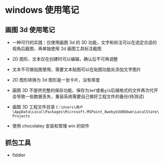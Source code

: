 # windows 使用笔记

## 画图 3d 使用笔记

- 一种可行的实践：仅使用画图 3d 的 3D 功能，文字和标注可以在选定合适的视角后截图，再单独使用 2d 画图工具标注截图
- 2D 图形、文本仅在创建时可以编辑，确认后不可再调整
- 文本不可做贴图使用，需要文本贴图可以在贴图功能处添加文字图片
- 2D 图形转换为 3d 图形是一张卡片，没有厚度
- 画图 3D 不提供完整的保存功能，保存为`3mf`或者`glb`后缀格式的文件再次代开会导致一些数据丢失，重装系统需要自己做好工程文件的备份(待测试)
- 画图 3D 工程文件目录 `C:\Users\用户\AppData\Local\Packages\Microsoft.MSPaint_8wekyb3d8bbwe\LocalState\Projects`

- 使用 chocolatey 安装和管理 win 的软件

## 抓包工具

- fiddler
